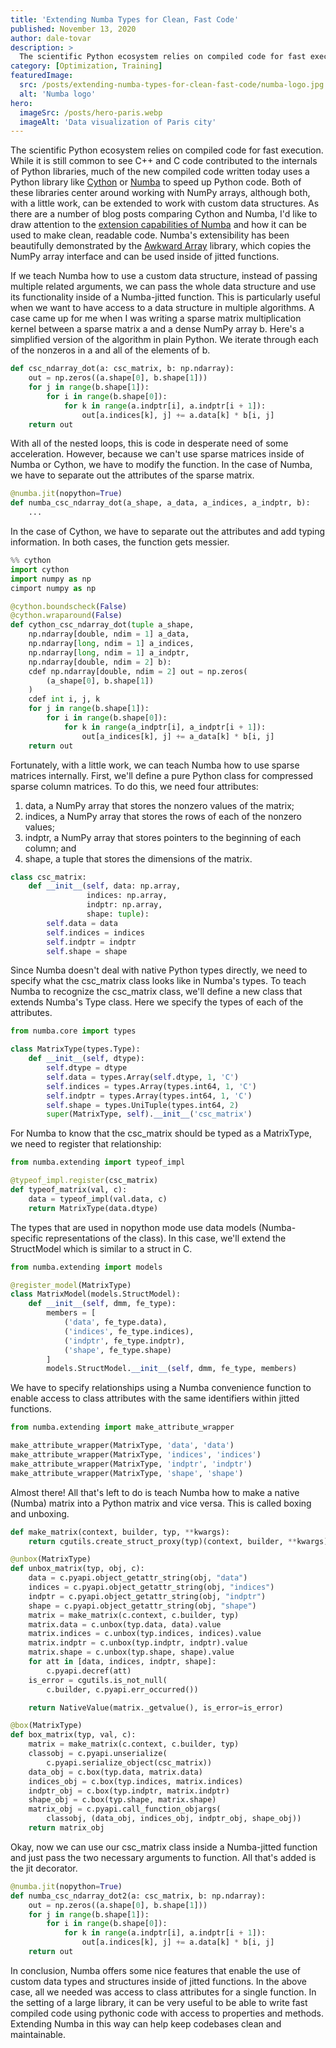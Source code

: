 ```yaml
---
title: 'Extending Numba Types for Clean, Fast Code'
published: November 13, 2020
author: dale-tovar
description: >
  The scientific Python ecosystem relies on compiled code for fast execution. While it is still common to see C++ and C code contributed to the internals of Python libraries, much of the new compiled code written today uses a Python library like Cython or Numba to speed up Python code. Both of these libraries center around working with NumPy arrays, although both, with a little work, can be extended to work with custom data structures. As there are a number of blog posts comparing Cython and Numba, I'd like to draw attention to the extension capabilities of Numba and how it can be used to make clean, readable code. Numba's extensibility has been beautifully demonstrated by the Awkward Array library, which copies the NumPy array interface and can be used inside of jitted functions.
category: [Optimization, Training]
featuredImage:
  src: /posts/extending-numba-types-for-clean-fast-code/numba-logo.jpg
  alt: 'Numba logo'
hero:
  imageSrc: /posts/hero-paris.webp
  imageAlt: 'Data visualization of Paris city'
---
```


The scientific Python ecosystem relies on compiled code for fast execution.
While it is still common to see C++ and C code contributed to the internals of
Python libraries, much of the new compiled code written today uses a Python
library like [Cython][cython site] or [Numba][numba site] to speed up Python
code. Both of these libraries center around working with NumPy arrays, although
both, with a little work, can be extended to work with custom data structures.
As there are a number of blog posts comparing Cython and Numba, I'd like to draw
attention to the [extension capabilities of Numba][numba docs extending] and
how it can be used to make clean, readable code. Numba's extensibility has been
beautifully demonstrated by the [Awkward Array][awkward array docs] library,
which copies the NumPy array interface and can be used inside of jitted
functions.

If we teach Numba how to use a custom data structure, instead of passing
multiple related arguments, we can pass the whole data structure and use its
functionality inside of a Numba-jitted function. This is particularly useful
when we want to have access to a data structure in multiple algorithms. A case
came up for me when I was writing a sparse matrix multiplication kernel between
a sparse matrix a and a dense NumPy array b. Here's a simplified version of the
algorithm in plain Python. We iterate through each of the nonzeros in a and all
of the elements of b.

```python
def csc_ndarray_dot(a: csc_matrix, b: np.ndarray):
    out = np.zeros((a.shape[0], b.shape[1]))
    for j in range(b.shape[1]):
        for i in range(b.shape[0]):
            for k in range(a.indptr[i], a.indptr[i + 1]):
                out[a.indices[k], j] += a.data[k] * b[i, j]
    return out
```

With all of the nested loops, this is code in desperate need of some
acceleration. However, because we can't use sparse matrices inside of Numba or
Cython, we have to modify the function. In the case of Numba, we have to
separate out the attributes of the sparse matrix.

```python
@numba.jit(nopython=True)
def numba_csc_ndarray_dot(a_shape, a_data, a_indices, a_indptr, b):
    ...
```

In the case of Cython, we have to separate out the attributes and add typing
information. In both cases, the function gets messier.

```python
%% cython
import cython
import numpy as np
cimport numpy as np

@cython.boundscheck(False)
@cython.wraparound(False)
def cython_csc_ndarray_dot(tuple a_shape,
    np.ndarray[double, ndim = 1] a_data,
    np.ndarray[long, ndim = 1] a_indices,
    np.ndarray[long, ndim = 1] a_indptr,
    np.ndarray[double, ndim = 2] b):
    cdef np.ndarray[double, ndim = 2] out = np.zeros(
        (a_shape[0], b.shape[1])
    )
    cdef int i, j, k
    for j in range(b.shape[1]):
        for i in range(b.shape[0]):
            for k in range(a_indptr[i], a_indptr[i + 1]):
                out[a_indices[k], j] += a_data[k] * b[i, j]
    return out
```

Fortunately, with a little work, we can teach Numba how to use sparse matrices
internally. First, we'll define a pure Python class for compressed sparse column
matrices. To do this, we need four attributes:

1. data, a NumPy array that stores the nonzero values of the matrix;
2. indices, a NumPy array that stores the rows of each of the nonzero values;
3. indptr, a NumPy array that stores pointers to the beginning of each column; and
4. shape, a tuple that stores the dimensions of the matrix.

```python
class csc_matrix:
    def __init__(self, data: np.array,
                 indices: np.array,
                 indptr: np.array,
                 shape: tuple):
        self.data = data
        self.indices = indices
        self.indptr = indptr
        self.shape = shape
```

Since Numba doesn't deal with native Python types directly, we need to specify
what the csc_matrix class looks like in Numba's types. To teach Numba to
recognize the csc_matrix class, we'll define a new class that extends Numba's
Type class. Here we specify the types of each of the attributes.

```python
from numba.core import types

class MatrixType(types.Type):
    def __init__(self, dtype):
        self.dtype = dtype
        self.data = types.Array(self.dtype, 1, 'C')
        self.indices = types.Array(types.int64, 1, 'C')
        self.indptr = types.Array(types.int64, 1, 'C')
        self.shape = types.UniTuple(types.int64, 2)
        super(MatrixType, self).__init__('csc_matrix')
```

For Numba to know that the csc_matrix should be typed as a MatrixType, we need
to register that relationship:

```python
from numba.extending import typeof_impl

@typeof_impl.register(csc_matrix)
def typeof_matrix(val, c):
    data = typeof_impl(val.data, c)
    return MatrixType(data.dtype)
```

The types that are used in nopython mode use data models (Numba-specific
representations of the class). In this case, we'll extend the StructModel which
is similar to a struct in C.

```python
from numba.extending import models

@register_model(MatrixType)
class MatrixModel(models.StructModel):
    def __init__(self, dmm, fe_type):
        members = [
            ('data', fe_type.data),
            ('indices', fe_type.indices),
            ('indptr', fe_type.indptr),
            ('shape', fe_type.shape)
        ]
        models.StructModel.__init__(self, dmm, fe_type, members)
```

We have to specify relationships using a Numba convenience function to enable
access to class attributes with the same identifiers within jitted functions.

```python
from numba.extending import make_attribute_wrapper

make_attribute_wrapper(MatrixType, 'data', 'data')
make_attribute_wrapper(MatrixType, 'indices', 'indices')
make_attribute_wrapper(MatrixType, 'indptr', 'indptr')
make_attribute_wrapper(MatrixType, 'shape', 'shape')
```

Almost there! All that's left to do is teach Numba how to make a native (Numba)
matrix into a Python matrix and vice versa. This is called boxing and unboxing.

```python
def make_matrix(context, builder, typ, **kwargs):
    return cgutils.create_struct_proxy(typ)(context, builder, **kwargs)

@unbox(MatrixType)
def unbox_matrix(typ, obj, c):
    data = c.pyapi.object_getattr_string(obj, "data")
    indices = c.pyapi.object_getattr_string(obj, "indices")
    indptr = c.pyapi.object_getattr_string(obj, "indptr")
    shape = c.pyapi.object_getattr_string(obj, "shape")
    matrix = make_matrix(c.context, c.builder, typ)
    matrix.data = c.unbox(typ.data, data).value
    matrix.indices = c.unbox(typ.indices, indices).value
    matrix.indptr = c.unbox(typ.indptr, indptr).value
    matrix.shape = c.unbox(typ.shape, shape).value
    for att in [data, indices, indptr, shape]:
        c.pyapi.decref(att)
    is_error = cgutils.is_not_null(
        c.builder, c.pyapi.err_occurred())

    return NativeValue(matrix._getvalue(), is_error=is_error)

@box(MatrixType)
def box_matrix(typ, val, c):
    matrix = make_matrix(c.context, c.builder, typ)
    classobj = c.pyapi.unserialize(
        c.pyapi.serialize_object(csc_matrix))
    data_obj = c.box(typ.data, matrix.data)
    indices_obj = c.box(typ.indices, matrix.indices)
    indptr_obj = c.box(typ.indptr, matrix.indptr)
    shape_obj = c.box(typ.shape, matrix.shape)
    matrix_obj = c.pyapi.call_function_objargs(
        classobj, (data_obj, indices_obj, indptr_obj, shape_obj))
    return matrix_obj
```

Okay, now we can use our csc_matrix class inside a Numba-jitted function and
just pass the two necessary arguments to function. All that's added is the jit
decorator.

```python
@numba.jit(nopython=True)
def numba_csc_ndarray_dot2(a: csc_matrix, b: np.ndarray):
    out = np.zeros((a.shape[0], b.shape[1]))
    for j in range(b.shape[1]):
        for i in range(b.shape[0]):
            for k in range(a.indptr[i], a.indptr[i + 1]):
                out[a.indices[k], j] += a.data[k] * b[i, j]
    return out
```

In conclusion, Numba offers some nice features that enable the use of custom
data types and structures inside of jitted functions. In the above case, all we
needed was access to class attributes for a single function. In the setting of a
large library, it can be very useful to be able to write fast compiled code
using pythonic code with access to properties and methods. Extending Numba in
this way can help keep codebases clean and maintainable.

[awkward array docs]: https://awkward-array.readthedocs.io/en/latest/index.html
[cython site]: https://cython.org/
[numba docs extending]: https://numba.readthedocs.io/en/stable/extending/index.html
[numba site]: https://numba.pydata.org/
